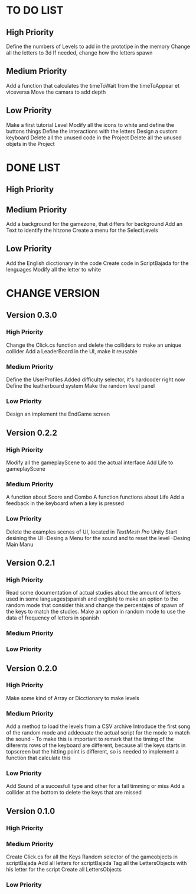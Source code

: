 # TO DO LIST

## High Priority
Define the numbers of Levels to add in the prototipe in the memory
Change all the letters to 3d
If needed, change how the letters spawn

## Medium Priority
Add a function that calculates the timeToWait from the timeToAppear et viceversa
Move the camara to add depth

## Low Priority
Make a first tutorial Level
Modify all the icons to white and define the buttons things
Define the interactions with the letters
Design a custom keyboard
Delete all the unused code in the Project
Delete all the unused objets in the Project

# DONE LIST

## High Priority

## Medium Priority
Add a background for the gamezone, that differs for background
Add an Text to identify the hitzone
Create a menu for the SelectLevels

## Low Priority
Add the English dicctionary in the code
Create code in ScriptBajada for the lenguages
Modify all the letter to white


# CHANGE VERSION
## Version 0.3.0
### High Priority
Change the Click.cs function and delete the colliders to make an unique collider
Add a LeaderBoard in the UI, make it reusable
### Medium Priority
Define the UserProfiles
Added difficulty selector, it's hardcoder right now
Define the leatherboard system
Make the random level panel
### Low Priority
Design an implement the EndGame screen

## Version 0.2.2
### High Priority
Modify all the gameplayScene to add the actual interface
Add Life to gameplayScene
### Medium Priority
A function about Score and Combo
A function functions about Life
Add a feedback in the keyboard when a key is pressed
### Low Priority
Delete the examples scenes of UI, located in *TextMesh Pro* Unity
Start desining the UI
    -Desing a Menu for the sound and to reset the level
    -Desing Main Manu
	
## Version 0.2.1
### High Priority
Read some documentation of actual studies about the amount of letters used in some languages(spanish and english) to make an option to the random mode that consider this and change the percentajes of spawn of the keys to match the studies.
Make an option in random mode to use the data of frequency of letters in spanish
### Medium Priority
### Low Priority

## Version 0.2.0
### High Priority
Make some kind of Array or Dicctionary to make levels
### Medium Priority
Add a method to load the levels from a CSV archive
Introduce the first song of the random mode and addecuate the actual script for the mode to match the sound
    - To make this is important to remark that the timing of the diferents rows of the keyboard are different, because all the keys starts in topscreen but the hitting point is different, so is needed to implement a function that calculate this
### Low Priority
Add Sound of a succesfull type and other for a fail timming or miss
Add a collider at the bottom to delete the keys that are missed

## Version 0.1.0 

### High Priority

### Medium Priority
Create Click.cs for all the Keys
Random selector of the gameobjects in scriptBajada
Add all letters for scriptBajada
Tag all the LettersObjects with his letter for the script
Create all LettersObjects

### Low Priority
